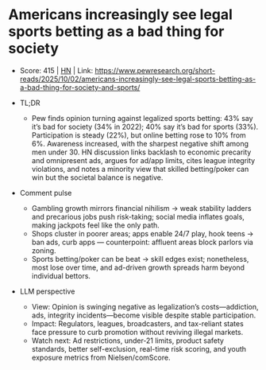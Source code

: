 # Americans increasingly see legal sports betting as a bad thing for society

- Score: 415 | [HN](https://news.ycombinator.com/item?id=45478749) | Link: https://www.pewresearch.org/short-reads/2025/10/02/americans-increasingly-see-legal-sports-betting-as-a-bad-thing-for-society-and-sports/

- TL;DR
  - Pew finds opinion turning against legalized sports betting: 43% say it’s bad for society (34% in 2022); 40% say it’s bad for sports (33%). Participation is steady (22%), but online betting rose to 10% from 6%. Awareness increased, with the sharpest negative shift among men under 30. HN discussion links backlash to economic precarity and omnipresent ads, argues for ad/app limits, cites league integrity violations, and notes a minority view that skilled betting/poker can win but the societal balance is negative.

- Comment pulse
  - Gambling growth mirrors financial nihilism → weak stability ladders and precarious jobs push risk-taking; social media inflates goals, making jackpots feel like the only path.
  - Shops cluster in poorer areas; apps enable 24/7 play, hook teens → ban ads, curb apps — counterpoint: affluent areas block parlors via zoning.
  - Sports betting/poker can be beat → skill edges exist; nonetheless, most lose over time, and ad-driven growth spreads harm beyond individual bettors.

- LLM perspective
  - View: Opinion is swinging negative as legalization’s costs—addiction, ads, integrity incidents—become visible despite stable participation.
  - Impact: Regulators, leagues, broadcasters, and tax-reliant states face pressure to curb promotion without reviving illegal markets.
  - Watch next: Ad restrictions, under‑21 limits, product safety standards, better self-exclusion, real-time risk scoring, and youth exposure metrics from Nielsen/comScore.
